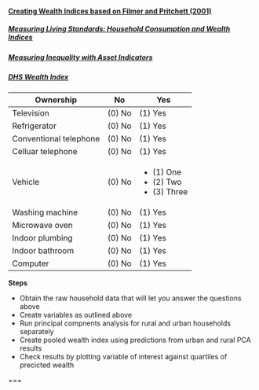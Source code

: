 #### [Creating Wealth Indices based on Filmer and Pritchett (2001)][1]
##### [Measuring Living Standards: Household Consumption and Wealth Indices][2]
##### [Measuring Inequality with Asset Indicators][3]
##### [DHS Wealth Index][4]  

| Ownership              | No     | Yes      |
|------------------------|--------|----------|
| Television             | (0) No | (1) Yes  |
| Refrigerator           | (0) No | (1) Yes  |
| Conventional telephone | (0) No | (1) Yes  |
| Celluar telephone      | (0) No | (1) Yes  |
| Vehicle                | (0) No |  <ul><li>(1) One</li><li>(2) Two</li><li>(3) Three</li></ul> |
| Washing machine        | (0) No | (1) Yes  |
| Microwave oven         | (0) No | (1) Yes  |
| Indoor plumbing        | (0) No | (1) Yes  |
| Indoor bathroom        | (0) No | (1) Yes  |
| Computer               | (0) No | (1) Yes  |

**Steps**
*  Obtain the raw household data that will let you answer the questions above  
*  Create variables as outlined above  
*  Run principal compnents analysis for rural and urban households separately  
*  Create pooled wealth index using predictions from urban and rural PCA results  
*  Check results by plotting variable of interest against quartiles of precicted wealth  

===  

[1]: http://www.vanderbilt.edu/lapop/insights/I0806en.pdf  
[2]: http://siteresources.worldbank.org/INTPAH/Resources/Publications/Quantitative-Techniques/health_eq_tn04.pdf  
[3]: http://siteresources.worldbank.org/DEC/Resources/finaljpopmckenzie1.pdf
[4]: http://www.dhsprogram.com/topics/wealth-index/Wealth-Index-Construction.cfm  
